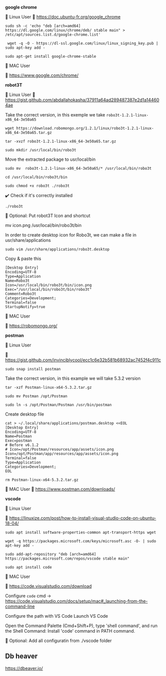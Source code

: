 **google chrome**

🐧 Linux User
:link: https://doc.ubuntu-fr.org/google_chrome

```console
sudo sh -c 'echo "deb [arch=amd64] https://dl.google.com/linux/chrome/deb/ stable main" > /etc/apt/sources.list.d/google-chrome.list'
```

```console
 wget -q -O - https://dl-ssl.google.com/linux/linux_signing_key.pub | sudo apt-key add -
```

```console
sudo apt-get install google-chrome-stable
```

🍎 MAC User

:link: https://www.google.com/chrome/

**robot3T**

🐧 Linux User
:link: https://gist.github.com/abdallahokasha/37911a64ad289487387e2d1a144604ae

Take the correct version, in this exemple we take `robo3t-1.2.1-linux-x86_64-3e50a65`

```console
wget https://download.robomongo.org/1.2.1/linux/robo3t-1.2.1-linux-x86_64-3e50a65.tar.gz
```

```console
tar -xvzf robo3t-1.2.1-linux-x86_64-3e50a65.tar.gz
```

```console
sudo mkdir /usr/local/bin/robo3t
```

Move the extracted package to usr/local/bin

```console
sudo mv  robo3t-1.2.1-linux-x86_64-3e50a65/* /usr/local/bin/robo3t
```

```console
cd /usr/local/bin/robo3t/bin
```

```console
sudo chmod +x robo3t ./robo3t
```

:heavy_check_mark: Check if it's correctly installed

```console
./robo3t
```

:triangular_flag_on_post: Optional: Put robot3T Icon and shortcut


mv icon.png /usr/local/bin/robo3t/bin

In order to create desktop icon for Robo3t, we can make a file in usr/share/applications

```console
sudo vim /usr/share/applications/robo3t.desktop
```
Copy & paste this

```
[Desktop Entry]
Encoding=UTF-8
Type=Application
Name=Robo3t
Icon=/usr/local/bin/robo3t/bin/icon.png
Exec="/usr/local/bin/robo3t/bin/robo3t"
Comment=Robo3t 
Categories=Development;
Terminal=false
StartupNotify=true
```

🍎 MAC User

:link: https://robomongo.org/

**postman**

🐧 Linux User

:link: https://gist.github.com/invinciblycool/ecc1c6e32b581b68932ac7452f4c911c

```console
sudo snap install postman
```

Take the correct version, in this example we will take 5.3.2 version

```console
tar -xzf Postman-linux-x64-5.3.2.tar.gz
```

```console
sudo mv Postman /opt/Postman
```

```console
sudo ln -s /opt/Postman/Postman /usr/bin/postman
```

Create desktop file

```console
cat > ~/.local/share/applications/postman.desktop <<EOL
[Desktop Entry]
Encoding=UTF-8
Name=Postman
Exec=postman
# Before v6.1.2
# Icon=/opt/Postman/resources/app/assets/icon.png
Icon=/opt/Postman/app/resources/app/assets/icon.png
Terminal=false
Type=Application
Categories=Development;
EOL
```

```console
rm Postman-linux-x64-5.3.2.tar.gz
```

🍎 MAC User
:link: https://www.postman.com/downloads/

**vscode**

🐧 Linux User

:link: https://linuxize.com/post/how-to-install-visual-studio-code-on-ubuntu-18-04/

```console
sudo apt install software-properties-common apt-transport-https wget
```

```console
wget -q https://packages.microsoft.com/keys/microsoft.asc -O- | sudo apt-key add -
```

```console
sudo add-apt-repository "deb [arch=amd64] https://packages.microsoft.com/repos/vscode stable main"
```

```console
sudo apt install code
```

🍎 MAC User

:link: https://code.visualstudio.com/download

Configure `code` cmd -> https://code.visualstudio.com/docs/setup/mac#_launching-from-the-command-line

Configure the path with VS Code
Launch VS Code

Open the Command Palette (Cmd+Shift+P), type 'shell command', and run the Shell Command: Install 'code' command in PATH command.

:triangular_flag_on_post: Optional: Add all configuratin from ./vscode folder

## Db heaver

https://dbeaver.io/



